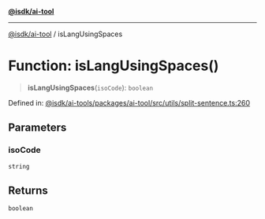 [**@isdk/ai-tool**](../README.md)

***

[@isdk/ai-tool](../globals.md) / isLangUsingSpaces

# Function: isLangUsingSpaces()

> **isLangUsingSpaces**(`isoCode`): `boolean`

Defined in: [@isdk/ai-tools/packages/ai-tool/src/utils/split-sentence.ts:260](https://github.com/isdk/ai-tool.js/blob/fb1809b53cc75a30928176c26910792b6b8a96e1/src/utils/split-sentence.ts#L260)

## Parameters

### isoCode

`string`

## Returns

`boolean`
